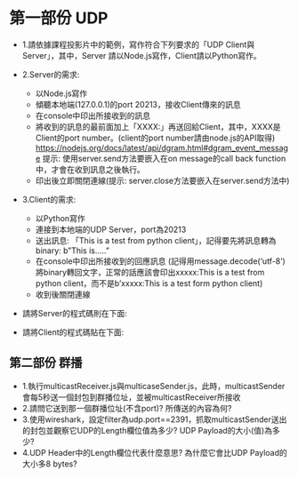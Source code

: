 # 第一部份 UDP
- 1.請依據課程投影片中的範例，寫作符合下列要求的「UDP Client與Server」，其中，Server 請以Node.js寫作，Client請以Python寫作。

- 2.Server的需求:
  - 以Node.js寫作
  - 傾聽本地端(127.0.0.1)的port 20213，接收Client傳來的訊息
  - 在console中印出所接收到的訊息
  - 將收到的訊息的最前面加上「XXXX:」再送回給Client，其中，XXXX是Client的port number。(client的port number請由node.js的API取得)
https://nodejs.org/docs/latest/api/dgram.html#dgram_event_message
提示: 使用server.send方法要嵌入在on message的call back function中，才會在收到訊息之後執行。
  - 印出後立即關閉連線(提示: server.close方法要嵌入在server.send方法中)

- 3.Client的需求:
  - 以Python寫作
  - 連接到本地端的UDP Server，port為20213
  - 送出訊息: 「This is a test from python client」，記得要先將訊息轉為binary: b”This is…..”
  - 在console中印出所接收到的回應訊息 (記得用message.decode(‘utf-8’)將binary轉回文字，正常的話應該會印出xxxxx:This is a test from python client，而不是b’xxxxx:This is a test form python client)
  - 收到後關閉連線
- 請將Server的程式碼則在下面:
- 請將Client的程式碼貼在下面:

## 第二部份 群播
- 1.執行multicastReceiver.js與multicaseSender.js，此時，multicastSender會每5秒送一個封包到群播位址，並被multicastReceiver所接收
- 2.請問它送到那一個群播位址(不含port)? 所傳送的內容為何?
- 3.使用wireshark，設定filter為udp.port==2391，抓取multicastSender送出的封包並觀察它UDP的Length欄位值為多少? UDP Payload的大小(值)為多少?
- 4.UDP Header中的Length欄位代表什麼意思? 為什麼它會比UDP Payload的大小多8 bytes?
